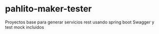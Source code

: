 # pahlito-maker-tester

Proyectos base para generar servicios rest usando spring boot 
Swagger y test mock incluidos
